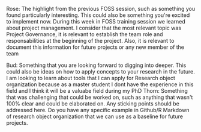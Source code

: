 Rose:
The highlight from the previous FOSS session, such as something you found particularly interesting. This could also be something you're excited to implement now.
During this week in FOSS training session we learned about project management. I consider that the most relevant topic was Project Governance, it is relevant to establish the team role and responsabilities at the beginning of the project. Also, it is relevant to document this information for future projects or any new member of the team


Bud:
Something that you are looking forward to digging into deeper. This could also be ideas on how to apply concepts to your research in the future.
I am looking to learn about tools that I can apply for Research object organization because as a master student I dont have the experience in this field and I think it will be a valuabe field during my PhD
Thorn:
Something that was challenging that could be worked on, such as anything that wasn't 100% clear and could be elaborated on. Any sticking points should be addressed here.
Do you have any specific example in Github/R Markdown of research object organization that we can use as a baseline for future projects.
